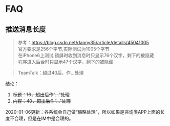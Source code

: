 # FAQ

## 推送消息长度

> 参考：https://blog.csdn.net/danny35/article/details/45041005  
> 官方要求是256个字节,实际测试为1005个字节  
> 在iPhone6上测试,锁屏时收到消息时只显示76个汉字，剩下的被隐藏  
> 程序进入后台时只显示47个汉字，剩下的被隐藏

> TeamTalk：超过40后，作...处理

结论：
1. ~~标题：16，超出后作“...”处理~~
2. ~~内容：40，超出后作“..."处理~~

2020-01-06更新：各系统会自己做“缩略处理”，所以如果是咨询类APP上面的长度不合理，但是在IM中是合理的。